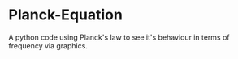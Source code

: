 # Planck-Equation
A python code using Planck's law to see it's behaviour in terms of frequency via graphics.
